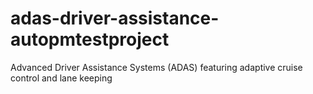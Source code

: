 # adas-driver-assistance-autopmtestproject
Advanced Driver Assistance Systems (ADAS) featuring adaptive cruise control and lane keeping
